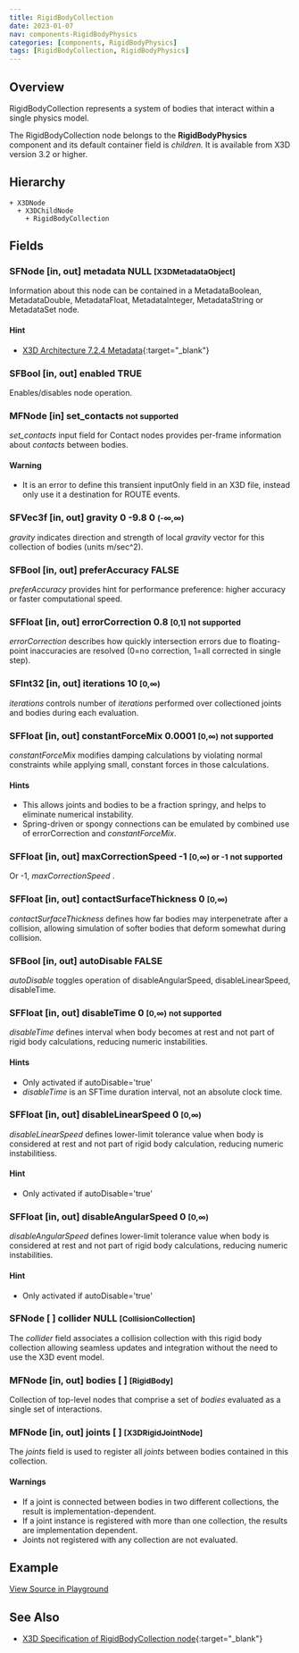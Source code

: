 ```yaml
---
title: RigidBodyCollection
date: 2023-01-07
nav: components-RigidBodyPhysics
categories: [components, RigidBodyPhysics]
tags: [RigidBodyCollection, RigidBodyPhysics]
---
```

<style>
.post h3 {
  word-spacing: 0.2em;
}
</style>

## Overview

RigidBodyCollection represents a system of bodies that interact within a single physics model.

The RigidBodyCollection node belongs to the **RigidBodyPhysics** component and its default container field is *children.* It is available from X3D version 3.2 or higher.

## Hierarchy

```
+ X3DNode
  + X3DChildNode
    + RigidBodyCollection
```

## Fields

### SFNode [in, out] **metadata** NULL <small>[X3DMetadataObject]</small>

Information about this node can be contained in a MetadataBoolean, MetadataDouble, MetadataFloat, MetadataInteger, MetadataString or MetadataSet node.

#### Hint

- [X3D Architecture 7.2.4 Metadata](https://www.web3d.org/specifications/X3Dv4Draft/ISO-IEC19775-1v4-IS.proof//Part01/components/core.html#Metadata){:target="_blank"}

### SFBool [in, out] **enabled** TRUE

Enables/disables node operation.

### MFNode [in] **set_contacts** <small class="red">not supported</small>

*set_contacts* input field for Contact nodes provides per-frame information about *contacts* between bodies.

#### Warning

- It is an error to define this transient inputOnly field in an X3D file, instead only use it a destination for ROUTE events.

### SFVec3f [in, out] **gravity** 0 -9.8 0 <small>(-∞,∞)</small>

*gravity* indicates direction and strength of local *gravity* vector for this collection of bodies (units m/sec^2).

### SFBool [in, out] **preferAccuracy** FALSE

*preferAccuracy* provides hint for performance preference: higher accuracy or faster computational speed.

### SFFloat [in, out] **errorCorrection** 0.8 <small>[0,1]</small> <small class="red">not supported</small>

*errorCorrection* describes how quickly intersection errors due to floating-point inaccuracies are resolved (0=no correction, 1=all corrected in single step).

### SFInt32 [in, out] **iterations** 10 <small>[0,∞)</small>

*iterations* controls number of *iterations* performed over collectioned joints and bodies during each evaluation.

### SFFloat [in, out] **constantForceMix** 0.0001 <small>[0,∞)</small> <small class="red">not supported</small>

*constantForceMix* modifies damping calculations by violating normal constraints while applying small, constant forces in those calculations.

#### Hints

- This allows joints and bodies to be a fraction springy, and helps to eliminate numerical instability.
- Spring-driven or spongy connections can be emulated by combined use of errorCorrection and *constantForceMix*.

### SFFloat [in, out] **maxCorrectionSpeed** -1 <small>[0,∞) or -1</small> <small class="red">not supported</small>

Or -1, *maxCorrectionSpeed* .

### SFFloat [in, out] **contactSurfaceThickness** 0 <small>[0,∞)</small>

*contactSurfaceThickness* defines how far bodies may interpenetrate after a collision, allowing simulation of softer bodies that deform somewhat during collision.

### SFBool [in, out] **autoDisable** FALSE

*autoDisable* toggles operation of disableAngularSpeed, disableLinearSpeed, disableTime.

### SFFloat [in, out] **disableTime** 0 <small>[0,∞)</small> <small class="red">not supported</small>

*disableTime* defines interval when body becomes at rest and not part of rigid body calculations, reducing numeric instabilities.

#### Hints

- Only activated if autoDisable='true'
- *disableTime* is an SFTime duration interval, not an absolute clock time.

### SFFloat [in, out] **disableLinearSpeed** 0 <small>[0,∞)</small>

*disableLinearSpeed* defines lower-limit tolerance value when body is considered at rest and not part of rigid body calculation, reducing numeric instabilitiess.

#### Hint

- Only activated if autoDisable='true'

### SFFloat [in, out] **disableAngularSpeed** 0 <small>[0,∞)</small>

*disableAngularSpeed* defines lower-limit tolerance value when body is considered at rest and not part of rigid body calculations, reducing numeric instabilities.

#### Hint

- Only activated if autoDisable='true'

### SFNode [ ] **collider** NULL <small>[CollisionCollection]</small>

The *collider* field associates a collision collection with this rigid body collection allowing seamless updates and integration without the need to use the X3D event model.

### MFNode [in, out] **bodies** [ ] <small>[RigidBody]</small>

Collection of top-level nodes that comprise a set of *bodies* evaluated as a single set of interactions.

### MFNode [in, out] **joints** [ ] <small>[X3DRigidJointNode]</small>

The *joints* field is used to register all *joints* between bodies contained in this collection.

#### Warnings

- If a joint is connected between bodies in two different collections, the result is implementation-dependent.
- If a joint instance is registered with more than one collection, the results are implementation dependent.
- Joints not registered with any collection are not evaluated.

## Example

<x3d-canvas src="https://create3000.github.io/media/examples/RigidBodyPhysics/RigidBodyCollection/RigidBodyCollection.x3d" update="auto"></x3d-canvas>

[View Source in Playground](/x_ite/playground/?url=https://create3000.github.io/media/examples/RigidBodyPhysics/RigidBodyCollection/RigidBodyCollection.x3d)

## See Also

- [X3D Specification of RigidBodyCollection node](https://www.web3d.org/documents/specifications/19775-1/V4.0/Part01/components/rigidBodyPhysics.html#RigidBodyCollection){:target="_blank"}
